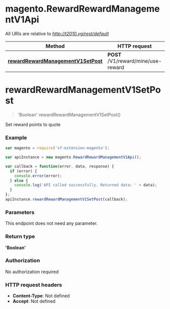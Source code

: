 # magento.RewardRewardManagementV1Api

All URIs are relative to *http://t2010.vg/rest/default*

Method | HTTP request | Description
------------- | ------------- | -------------
[**rewardRewardManagementV1SetPost**](RewardRewardManagementV1Api.md#rewardRewardManagementV1SetPost) | **POST** /V1/reward/mine/use-reward | 


<a name="rewardRewardManagementV1SetPost"></a>
# **rewardRewardManagementV1SetPost**
> &#39;Boolean&#39; rewardRewardManagementV1SetPost()



Set reward points to quote

### Example
```javascript
var magento = require('sf-extension-magento');

var apiInstance = new magento.RewardRewardManagementV1Api();

var callback = function(error, data, response) {
  if (error) {
    console.error(error);
  } else {
    console.log('API called successfully. Returned data: ' + data);
  }
};
apiInstance.rewardRewardManagementV1SetPost(callback);
```

### Parameters
This endpoint does not need any parameter.

### Return type

**&#39;Boolean&#39;**

### Authorization

No authorization required

### HTTP request headers

 - **Content-Type**: Not defined
 - **Accept**: Not defined

